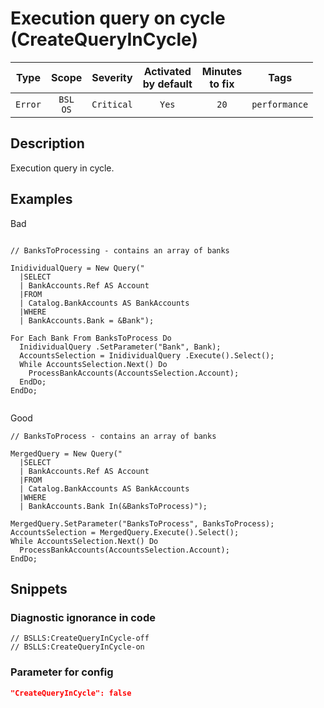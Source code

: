 # Execution query on cycle (CreateQueryInCycle)

|  Type   |        Scope        |  Severity  |    Activated<br>by default    |    Minutes<br>to fix    |     Tags      |
|:-------:|:-------------------:|:----------:|:-----------------------------:|:-----------------------:|:-------------:|
| `Error` |    `BSL`<br>`OS`    | `Critical` |             `Yes`             |          `20`           | `performance` |

<!-- Блоки выше заполняются автоматически, не трогать -->
## Description

Execution query in cycle.

## Examples

Bad

```bsl

// BanksToProcessing - contains an array of banks

InidividualQuery = New Query("
  |SELECT
  | BankAccounts.Ref AS Account
  |FROM
  | Catalog.BankAccounts AS BankAccounts
  |WHERE
  | BankAccounts.Bank = &Bank");

For Each Bank From BanksToProcess Do
  InidividualQuery .SetParameter("Bank", Bank);
  AccountsSelection = InidividualQuery .Execute().Select();
  While AccountsSelection.Next() Do
    ProcessBankAccounts(AccountsSelection.Account);
  EndDo;
EndDo;


```

Good

```bsl
// BanksToProcess - contains an array of banks

MergedQuery = New Query("
  |SELECT
  | BankAccounts.Ref AS Account
  |FROM
  | Catalog.BankAccounts AS BankAccounts
  |WHERE
  | BankAccounts.Bank In(&BanksToProcess)");

MergedQuery.SetParameter("BanksToProcess", BanksToProcess);
AccountsSelection = MergedQuery.Execute().Select();
While AccountsSelection.Next() Do
  ProcessBankAccounts(AccountsSelection.Account);
EndDo;

```

## Snippets

<!-- Блоки ниже заполняются автоматически, не трогать -->
### Diagnostic ignorance in code

```bsl
// BSLLS:CreateQueryInCycle-off
// BSLLS:CreateQueryInCycle-on
```

### Parameter for config

```json
"CreateQueryInCycle": false
```
